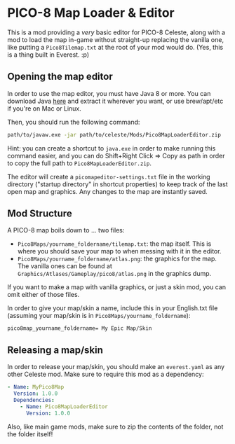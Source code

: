 # PICO-8 Map Loader & Editor

This is a mod providing a _very_ basic editor for PICO-8 Celeste, along with a mod to load the map in-game without straight-up replacing the vanilla one, like putting a `Pico8Tilemap.txt` at the root of your mod would do. (Yes, this is a thing built in Everest. :p)

## Opening the map editor

In order to use the map editor, you must have Java 8 or more. You can download Java [here](https://jdk.java.net/) and extract it wherever you want, or use brew/apt/etc if you're on Mac or Linux.

Then, you should run the following command:
```sh
path/to/javaw.exe -jar path/to/celeste/Mods/Pico8MapLoaderEditor.zip
```

Hint: you can create a shortcut to `java.exe` in order to make running this command easier, and you can do Shift+Right Click => Copy as path in order to copy the full path to `Pico8MapLoaderEditor.zip`.

The editor will create a `picomapeditor-settings.txt` file in the working directory ("startup directory" in shortcut properties) to keep track of the last open map and graphics. Any changes to the map are instantly saved.

## Mod Structure

A PICO-8 map boils down to ... two files:
- `Pico8Maps/yourname_foldername/tilemap.txt`: the map itself. This is where you should save your map to when messing with it in the editor.
- `Pico8Maps/yourname_foldername/atlas.png`: the graphics for the map. The vanilla ones can be found at `Graphics/Atlases/Gameplay/pico8/atlas.png` in the graphics dump.

If you want to make a map with vanilla graphics, or just a skin mod, you can omit either of those files.

In order to give your map/skin a name, include this in your English.txt file (assuming your map/skin is in `Pico8Maps/yourname_foldername`):
```
pico8map_yourname_foldername= My Epic Map/Skin
```

## Releasing a map/skin

In order to release your map/skin, you should make an `everest.yaml` as any other Celeste mod. Make sure to require this mod as a dependency:
```yaml
- Name: MyPico8Map
  Version: 1.0.0
  Dependencies:
    - Name: Pico8MapLoaderEditor
      Version: 1.0.0
```

Also, like main game mods, make sure to zip the contents of the folder, not the folder itself!
